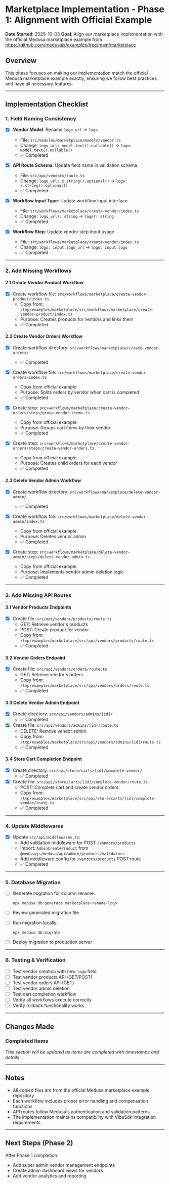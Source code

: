 # Marketplace Implementation - Phase 1: Alignment with Official Example

**Date Started**: 2025-10-03
**Goal**: Align our marketplace implementation with the official Medusa marketplace example from https://github.com/medusajs/examples/tree/main/marketplace

## Overview

This phase focuses on making our implementation match the official Medusa marketplace example exactly, ensuring we follow best practices and have all necessary features.

---

## Implementation Checklist

### 1. Field Naming Consistency
- [x] **Vendor Model**: Rename `logo_url` → `logo`
  - File: `src/modules/marketplace/models/vendor.ts`
  - Change: `logo_url: model.text().nullable()` → `logo: model.text().nullable()`
  - ✅ Completed

- [x] **API Route Schema**: Update field name in validation schema
  - File: `src/api/vendors/route.ts`
  - Change: `logo_url: z.string().optional()` → `logo: z.string().optional()`
  - ✅ Completed

- [x] **Workflow Input Type**: Update workflow input interface
  - File: `src/workflows/marketplace/create-vendor/index.ts`
  - Change: `logo_url?: string` → `logo?: string`
  - ✅ Completed

- [x] **Workflow Step**: Update vendor step input usage
  - File: `src/workflows/marketplace/create-vendor/index.ts`
  - Change: `logo: input.logo_url` → `logo: input.logo`
  - ✅ Completed

---

### 2. Add Missing Workflows

#### 2.1 Create Vendor Product Workflow
- [x] Create workflow file: `src/workflows/marketplace/create-vendor-product/index.ts`
  - Copy from: `/tmp/examples/marketplace/src/workflows/marketplace/create-vendor-product/index.ts`
  - Purpose: Creates products for vendors and links them
  - ✅ Completed

#### 2.2 Create Vendor Orders Workflow
- [x] Create workflow directory: `src/workflows/marketplace/create-vendor-orders/`
  - ✅ Completed
- [x] Create workflow file: `src/workflows/marketplace/create-vendor-orders/index.ts`
  - Copy from official example
  - Purpose: Splits orders by vendor when cart is completed
  - ✅ Completed

- [x] Create step: `src/workflows/marketplace/create-vendor-orders/steps/group-vendor-items.ts`
  - Copy from official example
  - Purpose: Groups cart items by their vendor
  - ✅ Completed

- [x] Create step: `src/workflows/marketplace/create-vendor-orders/steps/create-vendor-orders.ts`
  - Copy from official example
  - Purpose: Creates child orders for each vendor
  - ✅ Completed

#### 2.3 Delete Vendor Admin Workflow
- [x] Create workflow directory: `src/workflows/marketplace/delete-vendor-admin/`
  - ✅ Completed
- [x] Create workflow file: `src/workflows/marketplace/delete-vendor-admin/index.ts`
  - Copy from official example
  - Purpose: Deletes vendor admin
  - ✅ Completed

- [x] Create step: `src/workflows/marketplace/delete-vendor-admin/steps/delete-vendor-admin.ts`
  - Copy from official example
  - Purpose: Implements vendor admin deletion logic
  - ✅ Completed

---

### 3. Add Missing API Routes

#### 3.1 Vendor Products Endpoints
- [x] Create file: `src/api/vendors/products/route.ts`
  - GET: Retrieve vendor's products
  - POST: Create product for vendor
  - Copy from: `/tmp/examples/marketplace/src/api/vendors/products/route.ts`
  - ✅ Completed

#### 3.2 Vendor Orders Endpoint
- [x] Create file: `src/api/vendors/orders/route.ts`
  - GET: Retrieve vendor's orders
  - Copy from: `/tmp/examples/marketplace/src/api/vendors/orders/route.ts`
  - ✅ Completed

#### 3.3 Delete Vendor Admin Endpoint
- [x] Create directory: `src/api/vendors/admins/[id]/`
  - ✅ Completed
- [x] Create file: `src/api/vendors/admins/[id]/route.ts`
  - DELETE: Remove vendor admin
  - Copy from: `/tmp/examples/marketplace/src/api/vendors/admins/[id]/route.ts`
  - ✅ Completed

#### 3.4 Store Cart Completion Endpoint
- [x] Create directory: `src/api/store/carts/[id]/complete-vendor/`
  - ✅ Completed
- [x] Create file: `src/api/store/carts/[id]/complete-vendor/route.ts`
  - POST: Complete cart and create vendor orders
  - Copy from: `/tmp/examples/marketplace/src/api/store/carts/[id]/complete-vendor/route.ts`
  - ✅ Completed

---

### 4. Update Middlewares

- [x] Update `src/api/middlewares.ts`:
  - Add validation middleware for POST `/vendors/products`
  - Import: `AdminCreateProduct` from `@medusajs/medusa/api/admin/products/validators`
  - Add middleware config for `/vendors/products` POST route
  - ✅ Completed

---

### 5. Database Migration

- [ ] Generate migration for column rename:
  ```bash
  npx medusa db:generate marketplace-rename-logo
  ```

- [ ] Review generated migration file

- [ ] Run migration locally:
  ```bash
  npx medusa db:migrate
  ```

- [ ] Deploy migration to production server

---

### 6. Testing & Verification

- [ ] Test vendor creation with new `logo` field
- [ ] Test vendor products API (GET/POST)
- [ ] Test vendor orders API (GET)
- [ ] Test vendor admin deletion
- [ ] Test cart completion workflow
- [ ] Verify all workflows execute correctly
- [ ] Verify rollback functionality works

---

## Changes Made

### Completed Items

_This section will be updated as items are completed with timestamps and details_

---

## Notes

- All copied files are from the official Medusa marketplace example repository
- Each workflow includes proper error handling and compensation functions
- API routes follow Medusa's authentication and validation patterns
- The implementation maintains compatibility with VibeSdk integration requirements

---

## Next Steps (Phase 2)

After Phase 1 completion:
- Add super admin vendor management endpoints
- Create admin dashboard views for vendors
- Add vendor analytics and reporting
